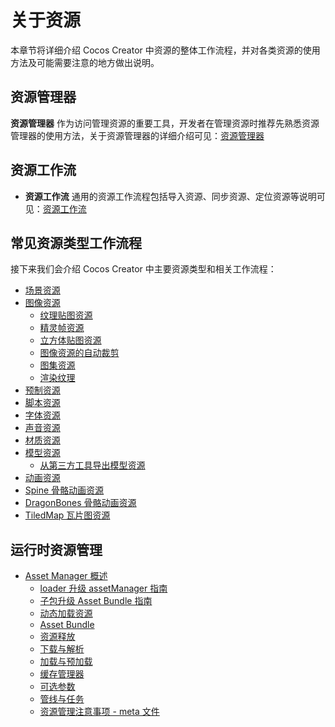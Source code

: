 # 关于资源

本章节将详细介绍 Cocos Creator 中资源的整体工作流程，并对各类资源的使用方法及可能需要注意的地方做出说明。

## 资源管理器

**资源管理器** 作为访问管理资源的重要工具，开发者在管理资源时推荐先熟悉资源管理器的使用方法，关于资源管理器的详细介绍可见：[资源管理器](../editor/assets/index.md)

## 资源工作流

- **资源工作流** 通用的资源工作流程包括导入资源、同步资源、定位资源等说明可见：[资源工作流](asset-workflow.md)

## 常见资源类型工作流程

接下来我们会介绍 Cocos Creator 中主要资源类型和相关工作流程：

- [场景资源](scene.md)
- [图像资源](image.md)
    - [纹理贴图资源](texture.md)
    - [精灵帧资源](sprite-frame.md)
    - [立方体贴图资源](../concepts/scene/skybox.md#cubemap)
    - [图像资源的自动裁剪](../ui-system/components/engine/trim.md)
    - [图集资源](atlas.md)
    - [渲染纹理](render-texture.md)
- [预制资源](prefab.md)
- [脚本资源](script.md)
- [字体资源](font.md)
- [声音资源](audio.md)
- [材质资源](material.md)
- [模型资源](mesh.md)
    - [从第三方工具导出模型资源](dcc-export-mesh.md)
- [动画资源](../animation/animation-clip.md)
- [Spine 骨骼动画资源](spine.md)
- [DragonBones 骨骼动画资源](dragonbones.md)
- [TiledMap 瓦片图资源](tiledmap.md)

## 运行时资源管理

- [Asset Manager 概述](asset-manager.md)
    - [loader 升级 assetManager 指南](asset-manager-upgrade-guide.md)
    - [子包升级 Asset Bundle 指南](subpackage-upgrade-guide.md)
    - [动态加载资源](dynamic-load-resources.md)
    - [Asset Bundle](bundle.md)
    - [资源释放](release-manager.md)
    - [下载与解析](downloader-parser.md)
    - [加载与预加载](preload-load.md)
    - [缓存管理器](cache-manager.md)
    - [可选参数](options.md)
    - [管线与任务](pipeline-task.md)
    - [资源管理注意事项 - meta 文件](meta.md)
